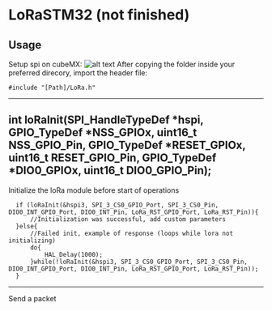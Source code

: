 # LoRaSTM32 (not finished)
## Usage
Setup spi on cubeMX:
![alt text](https://github.com/kakakber/LoRaSTM32/Imgs/SPImax.png)
After copying the folder inside your preferred direcory, import the header file:

```
#include "[Path]/LoRa.h"
```
---
## int loRaInit(SPI_HandleTypeDef *hspi, GPIO_TypeDef *NSS_GPIOx, uint16_t NSS_GPIO_Pin, GPIO_TypeDef *RESET_GPIOx, uint16_t RESET_GPIO_Pin, GPIO_TypeDef *DIO0_GPIOx, uint16_t DIO0_GPIO_Pin);
	     
Initialize the loRa module before start of operations
```
  if (loRaInit(&hspi3, SPI_3_CS0_GPIO_Port, SPI_3_CS0_Pin, DIO0_INT_GPIO_Port, DIO0_INT_Pin, LoRa_RST_GPIO_Port, LoRa_RST_Pin)){
	  //Initialization was successful, add custom parameters
  }else{
	  //Failed init, example of response (loops while lora not initializing)
	  do{
		  HAL_Delay(1000);
	  }while(!loRaInit(&hspi3, SPI_3_CS0_GPIO_Port, SPI_3_CS0_Pin, DIO0_INT_GPIO_Port, DIO0_INT_Pin, LoRa_RST_GPIO_Port, LoRa_RST_Pin));
  }
```

---
Send a packet
